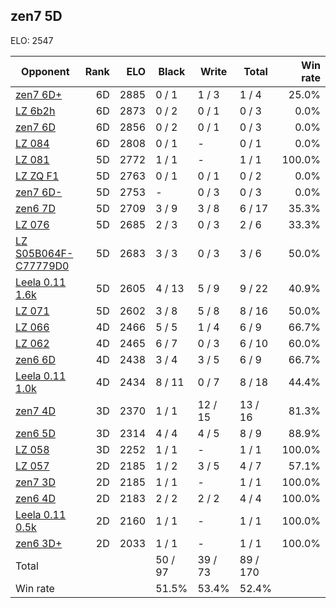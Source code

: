 ## zen7 5D ##

ELO: 2547

Opponent | Rank | ELO | Black | Write | Total | Win rate
---------|-----:|----:|-------|-------|-------|-------:
[zen7 6D+](zen7%206D+.md) | 6D | 2885 | 0 / 1 | 1 / 3 | 1 / 4 | 25.0%
[LZ 6b2h](LZ%206b2h.md) | 6D | 2873 | 0 / 2 | 0 / 1 | 0 / 3 | 0.0%
[zen7 6D](zen7%206D.md) | 6D | 2856 | 0 / 2 | 0 / 1 | 0 / 3 | 0.0%
[LZ 084](LZ%20084.md) | 6D | 2808 | 0 / 1 | - | 0 / 1 | 0.0%
[LZ 081](LZ%20081.md) | 5D | 2772 | 1 / 1 | - | 1 / 1 | 100.0%
[LZ ZQ F1](LZ%20ZQ%20F1.md) | 5D | 2763 | 0 / 1 | 0 / 1 | 0 / 2 | 0.0%
[zen7 6D-](zen7%206D-.md) | 5D | 2753 | - | 0 / 3 | 0 / 3 | 0.0%
[zen6 7D](zen6%207D.md) | 5D | 2709 | 3 / 9 | 3 / 8 | 6 / 17 | 35.3%
[LZ 076](LZ%20076.md) | 5D | 2685 | 2 / 3 | 0 / 3 | 2 / 6 | 33.3%
[LZ S05B064F-C77779D0](LZ%20S05B064F-C77779D0.md) | 5D | 2683 | 3 / 3 | 0 / 3 | 3 / 6 | 50.0%
[Leela 0.11 1.6k](Leela%200.11%201.6k.md) | 5D | 2605 | 4 / 13 | 5 / 9 | 9 / 22 | 40.9%
[LZ 071](LZ%20071.md) | 5D | 2602 | 3 / 8 | 5 / 8 | 8 / 16 | 50.0%
[LZ 066](LZ%20066.md) | 4D | 2466 | 5 / 5 | 1 / 4 | 6 / 9 | 66.7%
[LZ 062](LZ%20062.md) | 4D | 2465 | 6 / 7 | 0 / 3 | 6 / 10 | 60.0%
[zen6 6D](zen6%206D.md) | 4D | 2438 | 3 / 4 | 3 / 5 | 6 / 9 | 66.7%
[Leela 0.11 1.0k](Leela%200.11%201.0k.md) | 4D | 2434 | 8 / 11 | 0 / 7 | 8 / 18 | 44.4%
[zen7 4D](zen7%204D.md) | 3D | 2370 | 1 / 1 | 12 / 15 | 13 / 16 | 81.3%
[zen6 5D](zen6%205D.md) | 3D | 2314 | 4 / 4 | 4 / 5 | 8 / 9 | 88.9%
[LZ 058](LZ%20058.md) | 3D | 2252 | 1 / 1 | - | 1 / 1 | 100.0%
[LZ 057](LZ%20057.md) | 2D | 2185 | 1 / 2 | 3 / 5 | 4 / 7 | 57.1%
[zen7 3D](zen7%203D.md) | 2D | 2185 | 1 / 1 | - | 1 / 1 | 100.0%
[zen6 4D](zen6%204D.md) | 2D | 2183 | 2 / 2 | 2 / 2 | 4 / 4 | 100.0%
[Leela 0.11 0.5k](Leela%200.11%200.5k.md) | 2D | 2160 | 1 / 1 | - | 1 / 1 | 100.0%
[zen6 3D+](zen6%203D+.md) | 2D | 2033 | 1 / 1 | - | 1 / 1 | 100.0%
Total | | | 50 / 97 | 39 / 73 | 89 / 170 | 
Win rate| | | 51.5% | 53.4% | 52.4% | 
